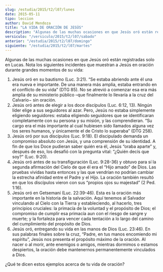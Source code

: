 ```yaml
---
slug: /estudia/2015/t2/l07/lunes
date: 2015-05-11
tipo: leccion
author: David Mendoza
title: "LA VIDA DE ORACIÓN DE JESÚS"
description: "Algunas de las muchas ocasiones en que Jesús oró están registradas solo en Lucas. Nota los siguientes incidentes que muestran a Jesús en oración durante grandes momentos de su vida:"
versiculo: "/versiculo/2015/t2/l07/sabado"
anterior: "/estudia/2015/t2/l07/domingo"
siguiente: "/estudia/2015/t2/l07/martes"
---
```


Algunas de las muchas ocasiones en que Jesús oró están registradas solo en Lucas. Nota los siguientes incidentes que muestran a Jesús en oración durante grandes momentos de su vida:

1.  Jesús oró en su bautismo (Luc. 3:21). “Se estaba abriendo ante él una era nueva e importante. De una manera más amplia, estaba entrando en el conflicto de su vida” (DTG 85). No se atrevió a comenzar esa era más amplia de su ministerio público –que finalmente lo llevaría a la cruz del Calvario− sin oración.
2.  Jesús oró antes de elegir a los doce discípulos (Luc. 6:12, 13). Ningún líder elige a sus seguidores al azar. Pero, Jesús no estaba simplemente eligiendo seguidores: estaba eligiendo seguidores que se identificaran completamente con su persona y su misión, y las comprendieran. “Su cargo era el más importante al cual hubiesen sido llamados alguna vez los seres humanos, y únicamente el de Cristo lo superaba” (DTG 258).
3.  Jesús oró por sus discípulos (Luc. 9:18). El discipulado demanda un compromiso absoluto con Jesús, y una comprensión de su identidad. A fin de que los Doce pudieran saber quién era él, Jesús “oraba aparte” y, después de eso, los desafió con la pregunta vital: “¿Quién decís que soy?” (Luc. 9:20).
4.  Jesús oró antes de su transfiguración (Luc. 9:28-36) y obtuvo para sí la segunda afirmación del Cielo de que él era el “Hijo amado” de Dios. Las pruebas vividas hasta entonces y las que vendrían no podrían cambiar la estrecha afinidad entre el Padre y el Hijo. La oración también resultó en que los discípulos vieron con sus “propios ojos su majestad” (2 Ped. 1:16).
5.  Jesús oró en Getsemaní (Luc. 22:39-46). Esta es la oración más importante en la historia de la salvación. Aquí tenemos al Salvador vinculando al Cielo con la Tierra y estableciendo, al hacerlo, tres principios cruciales: la primacía de la voluntad y el propósito de Dios; el compromiso de cumplir esa primacía aun con el riesgo de sangre y muerte; y la fortaleza para vencer cada tentación a lo largo del camino del cumplimiento del propósito de Dios.
6.  Jesús oró, entregando su vida en las manos de Dios (Luc. 23:46). En sus palabras finales sobre la cruz, “Padre, en tus manos encomiendo mi espíritu”, Jesús nos presenta el propósito máximo de la oración. Al nacer o al morir, ante enemigos o amigos, mientras dormimos o estamos despiertos, la oración debe mantenernos permanentemente vinculados a Dios.

¿Qué te dicen estos ejemplos acerca de tu vida de oración?
